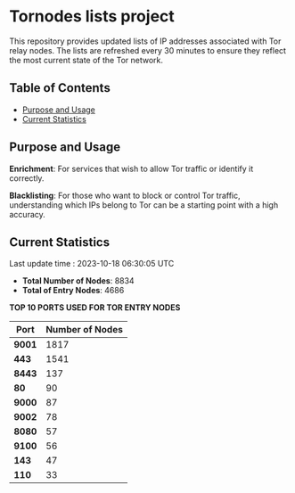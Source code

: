 # Tornodes lists project

This repository provides updated lists of IP addresses associated with Tor relay nodes. The lists are refreshed every 30 minutes to ensure they reflect the most current state of the Tor network.

## Table of Contents

- [Purpose and Usage](#purpose-and-usage)
- [Current Statistics](#current-statistics)


## Purpose and Usage

**Enrichment**: For services that wish to allow Tor traffic or identify it correctly.

**Blacklisting**: For those who want to block or control Tor traffic, understanding which IPs belong to Tor can be a starting point with a high accuracy.

## Current Statistics

Last update time : 2023-10-18 06:30:05 UTC

- **Total Number of Nodes**: 8834
- **Total of Entry Nodes**: 4686

**TOP 10 PORTS USED FOR TOR ENTRY NODES**

| **Port** | **Number of Nodes** |
|------|-----------------|
| **9001**   | 1817  |
| **443**   | 1541  |
| **8443**   | 137  |
| **80**   | 90  |
| **9000**   | 87  |
| **9002**   | 78  |
| **8080**   | 57  |
| **9100**   | 56  |
| **143**   | 47  |
| **110**   | 33  |

